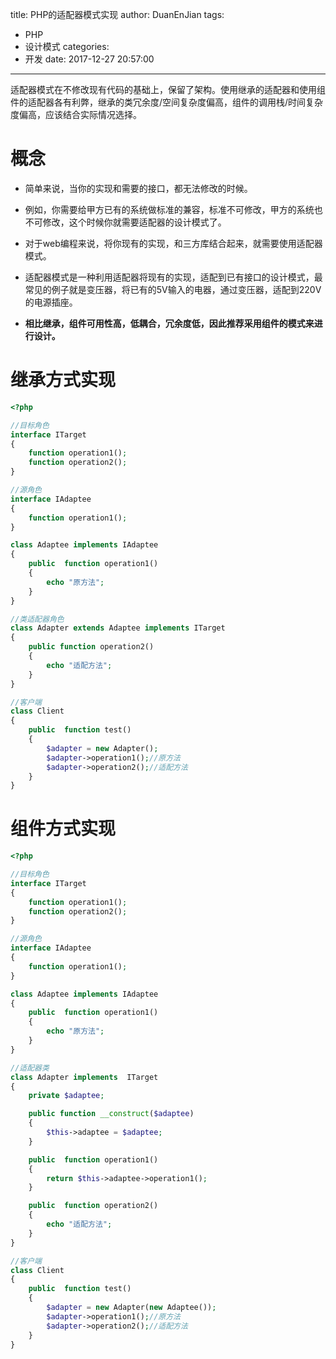 title: PHP的适配器模式实现
author: DuanEnJian
tags:
  - PHP
  - 设计模式
categories:
  - 开发
date: 2017-12-27 20:57:00
---
适配器模式在不修改现有代码的基础上，保留了架构。使用继承的适配器和使用组件的适配器各有利弊，继承的类冗余度/空间复杂度偏高，组件的调用栈/时间复杂度偏高，应该结合实际情况选择。

# 概念
- 简单来说，当你的实现和需要的接口，都无法修改的时候。

- 例如，你需要给甲方已有的系统做标准的兼容，标准不可修改，甲方的系统也不可修改，这个时候你就需要适配器的设计模式了。

- 对于web编程来说，将你现有的实现，和三方库结合起来，就需要使用适配器模式。

- 适配器模式是一种利用适配器将现有的实现，适配到已有接口的设计模式，最常见的例子就是变压器，将已有的5V输入的电器，通过变压器，适配到220V的电源插座。

- **相比继承，组件可用性高，低耦合，冗余度低，因此推荐采用组件的模式来进行设计。**

# 继承方式实现
```php
<?php

//目标角色
interface ITarget
{
    function operation1();
    function operation2();
}

//源角色
interface IAdaptee
{
    function operation1();
}

class Adaptee implements IAdaptee
{
    public  function operation1()
    {
        echo "原方法";
    }
}

//类适配器角色
class Adapter extends Adaptee implements ITarget
{
    public function operation2()
    {
        echo "适配方法";
    }
}

//客户端
class Client
{
    public  function test()
    {
        $adapter = new Adapter();
        $adapter->operation1();//原方法
        $adapter->operation2();//适配方法
    }
}
```
# 组件方式实现
```php
<?php

//目标角色
interface ITarget
{
    function operation1();
    function operation2();
}

//源角色
interface IAdaptee
{
    function operation1();
}

class Adaptee implements IAdaptee
{
    public  function operation1()
    {
        echo "原方法";
    }
}

//适配器类
class Adapter implements  ITarget
{
    private $adaptee;

    public function __construct($adaptee)
    {
        $this->adaptee = $adaptee;
    }

    public  function operation1()
    {
        return $this->adaptee->operation1();
    }

    public  function operation2()
    {
        echo "适配方法";
    }
}

//客户端
class Client
{
    public  function test()
    {
        $adapter = new Adapter(new Adaptee());
        $adapter->operation1();//原方法
        $adapter->operation2();//适配方法
    }
}
```